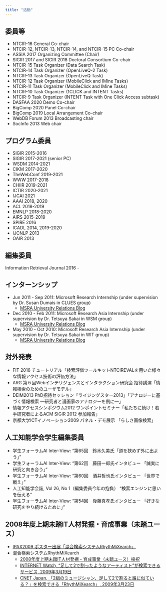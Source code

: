 ```yaml
---
title: "活動"
---
```


## 委員等
- NTCIR-16 General Co-chair
- NTCIR-12, NTCIR-13, NTCIR-14, and NTCIR-15 PC Co-chair
- ASSIA 2017 Organizing Committee (Chair)
- SIGIR 2017 and SIGIR 2018 Doctoral Consortium Co-chair
- NTCIR-15 Task Organizer (Data Search Task)
- NTCIR-14 Task Organizer (OpenLiveQ-2 Task)
- NTCIR-13 Task Organizer (OpenLiveQ Task)
- NTCIR-12 Task Organizer (MobileClick and IMine Tasks)
- NTCIR-11 Task Organizer (MobileClick and IMine Tasks)
- NTCIR-10 Task Organizer (1CLICK and INTENT Tasks)
- NTCIR-9 Task Organizer (INTENT Task with One Click Access subtask)
- DASFAA 2020 Demo Co-chair
- BigComp 2020 Panel Co-chair
- BigComp 2019 Local Arrangement Co-chair
- WebDB Forum 2013 Broadcasting chair
- SocInfo 2013 Web chair

## プログラム委員
- SIGIR 2015-2016
- SIGIR 2017-2021 (senior PC)
- WSDM 2014-2021
- CIKM 2017-2020
- TheWebConf 2019-2021
- WWW 2017-2018
- CHIIR 2019-2021
- ICTIR 2020-2021
- IJCAI 2021
- AAAI 2018, 2020
- ACL 2018-2019
- EMNLP 2018-2020
- AIRS 2015-2019
- SPIRE 2016
- ICADL 2014, 2019-2020
- IJCNLP 2013
- OAIR 2013

## 編集委員 
Information Retrieval Journal 2016 -

## インターンシップ 
- Jun 2011 - Sep 2011: Microsoft Research Internship (under supervision by Dr. Susan Dumais in CLUES group)
  - [MSRA University Relations Blog](http://msraurjp.wordpress.com/2010/07/08/msr-asia-intern-%ef%bc%88%e6%bb%9e%e5%9c%a8%e4%b8%ad%ef%bc%89%e3%81%ae%e3%81%94%e7%b4%b9%e4%bb%8b%ef%bc%88%e7%ac%ac3%e5%9b%9e%ef%bc%89/)
- Dec 2010 - Feb 2011:  Microsoft Research Asia Internship (under supervision by Dr. Tetsuya Sakai in WSM group)
  - [MSRA University Relations Blog](http://msraurjp.wordpress.com/2011/04/20/dialogue-with-oversea-intern/)
- May 2010 - Oct 2010: Microsoft Research Asia Internship (under supervision by Dr. Tetsuya Sakai in WIT group)
  - [MSRA University Relations Blog](http://msraurjp.wordpress.com/2011/09/06/msr-intern-redmond%EF%BC%88%E6%BB%9E%E5%9C%A8%E4%B8%AD%EF%BC%89%E3%81%AE%E3%81%94%E7%B4%B9%E4%BB%8B%EF%BC%88%E7%AC%AC22%E5%9B%9E%EF%BC%89/)

## 対外発表
- FIT 2016 チュートリアル「検索評価ツールキットNTCIREVALを用いた様々な情報アクセス技術の評価方法」
- ARG 第６回Webインテリジェンスとインタラクション研究会 招待講演「情報検索のためのユーザモデル」
- DEIM2013 PhD招待セッション「ライジングスター2013」「アナロジーに基づく情報検索 ―研究者と漫画家のアナロジーを例に―」
- 情報アクセスシンポジウム2012 ワンポイントセミナー「私たちに続け！若手研究者によるACM SIGIR 2012 参加報告」
- 京都大学ICTイノベーション2009 パネル・デモ展示 「らしさ画像検索」

## 人工知能学会学生編集委員
- 学生フォーラムAI Inter-View: “第65回　鈴木久美氏「道を狭めず外に出よう」”
- 学生フォーラムAI Inter-View: “第62回　藤田一郎氏インタビュー 「誠実に研究と向き合う」”
- 学生フォーラムAI Inter-View: “第60回　酒井哲也氏インタビュー 「世界で戦え」”
- 人工知能学会誌, Vol 26, No 1（編集委員今年の抱負） “検索エンジンに思いを伝える”
- 学生フォーラムAI Inter-View: “第54回　後藤真孝氏インタビュー 「好きな研究をやり続けるために」”

## 2008年度上期未踏IT人材発掘・育成事業（未踏ユース）
- [IPAX2009 ポスター出展「混合検索システムRhythMiXearch」](http://www.ipa.go.jp/event/ipax2009/index.html)
- 混合検索システムRhythMiXearch
  - [2008年度上期未踏IT人材発掘・育成事業（未踏ユース）採択](http://www.ipa.go.jp/jinzai/mitou/2008/2008_1/youth/gaiyou/y-05.html)
  - [INTERNET Watch, “足して2で割ったようなアーティスト”が検索できるサービス, 2009年3月19日](http://internet.watch.impress.co.jp/cda/news/2009/03/19/22840.html)
  - [CNET Japan, 「2組のミュージシャン、足して2で割ると誰に似ている？」を検索できる「RhythMiXearch」, 2009年3月23日](http://japan.cnet.com/venture/news/story/0,3800100086,20390287,00.htm)
